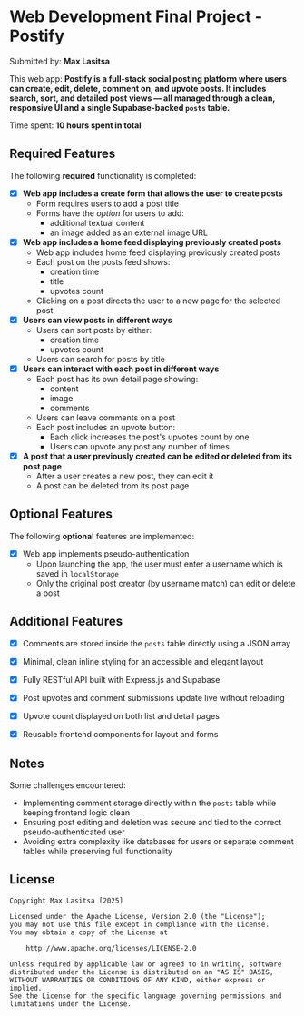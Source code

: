 # Web Development Final Project - Postify

Submitted by: **Max Lasitsa**

This web app: **Postify is a full-stack social posting platform where users can create, edit, delete, comment on, and upvote posts. It includes search, sort, and detailed post views — all managed through a clean, responsive UI and a single Supabase-backed `posts` table.**

Time spent: **10 hours spent in total**

## Required Features

The following **required** functionality is completed:

- [x] **Web app includes a create form that allows the user to create posts**
  - Form requires users to add a post title
  - Forms have the *option* for users to add: 
    - additional textual content
    - an image added as an external image URL
- [x] **Web app includes a home feed displaying previously created posts**
  - Web app includes home feed displaying previously created posts
  - Each post on the posts feed shows:
    - creation time
    - title 
    - upvotes count
  - Clicking on a post directs the user to a new page for the selected post
- [x] **Users can view posts in different ways**
  - Users can sort posts by either:
    - creation time
    - upvotes count
  - Users can search for posts by title
- [x] **Users can interact with each post in different ways**
  - Each post has its own detail page showing:
    - content
    - image
    - comments
  - Users can leave comments on a post
  - Each post includes an upvote button:
    - Each click increases the post's upvotes count by one
    - Users can upvote any post any number of times
- [x] **A post that a user previously created can be edited or deleted from its post page**
  - After a user creates a new post, they can edit it
  - A post can be deleted from its post page

## Optional Features

The following **optional** features are implemented:

- [x] Web app implements pseudo-authentication
  - Upon launching the app, the user must enter a username which is saved in `localStorage`
  - Only the original post creator (by username match) can edit or delete a post

## Additional Features

- [x] Comments are stored inside the `posts` table directly using a JSON array
- [x] Minimal, clean inline styling for an accessible and elegant layout
- [x] Fully RESTful API built with Express.js and Supabase
- [x] Post upvotes and comment submissions update live without reloading
- [x] Upvote count displayed on both list and detail pages
- [x] Reusable frontend components for layout and forms


## Notes

Some challenges encountered:
- Implementing comment storage directly within the `posts` table while keeping frontend logic clean
- Ensuring post editing and deletion was secure and tied to the correct pseudo-authenticated user
- Avoiding extra complexity like databases for users or separate comment tables while preserving full functionality

## License

    Copyright Max Lasitsa [2025]

    Licensed under the Apache License, Version 2.0 (the "License");
    you may not use this file except in compliance with the License.
    You may obtain a copy of the License at

        http://www.apache.org/licenses/LICENSE-2.0

    Unless required by applicable law or agreed to in writing, software
    distributed under the License is distributed on an "AS IS" BASIS,
    WITHOUT WARRANTIES OR CONDITIONS OF ANY KIND, either express or implied.
    See the License for the specific language governing permissions and
    limitations under the License.
